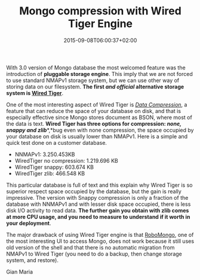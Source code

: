 ﻿---
title: "Mongo compression with Wired Tiger Engine"
description: ""
date: 2015-09-08T06:00:37+02:00
draft: false
tags: [MongoDb]
categories: [NoSql]
---
With 3.0 version of Mongo database the most welcomed feature was the introduction of  **pluggable storage engine**. This imply that we are not forced to use standard NMAPv1 storage system, but we can use other way of storing data on our filesystem. **The first *and official* alternative storage system is [Wired Tiger](http://www.wiredtiger.com/)**.

One of the most interesting aspect of Wired Tiger is [*Data Compression*](https://www.mongodb.com/blog/post/new-compression-options-mongodb-30), a feature that can reduce the space of your database on disk, and that is especially effective since Mongo stores document as BSON, where most of the data is text. **Wired Tiger has three options for compression: *none, snappy and zlib****,*bug even with none compression, the space occupied by your database on disk is usually lower than NMAPv1. Here is a simple and quick test done on a customer database.

- NNMAPv1: 3.250.453KB
- WiredTiger no compression: 1.219.696 KB
- WiredTiger snappy: 603.674 KB
- WiredTiger zlib: 466.548 KB

This particular database is full of text and this explain why Wired Tiger is so superior respect space occupied by the database, but the gain is really impressive. The version with Snappy compression is only a fraction of the database with NNMAPv1 and with lesser disk space occupied, there is less disk I/O activity to read data. **The further gain you obtain with zlib comes at more CPU usage, and you need to measure to understand if it worth in your deployment**.

The major drawback of using Wired Tiger engine is that [RoboMongo](http://robomongo.org/), one of the most interesting UI to access Mongo, does not work because it still uses old version of the shell and that there is no automatic migration from NMAPv1 to Wired Tiger (you need to do a backup, then change storage system, and restore).

Gian Maria
